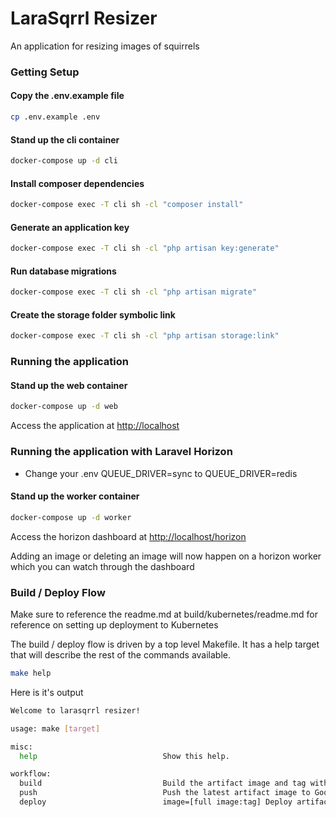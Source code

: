# LaraSqrrl Resizer

An application for resizing images of squirrels

### Getting Setup

#### Copy the .env.example file
```bash
cp .env.example .env 
```

#### Stand up the cli container
```bash
docker-compose up -d cli 
```

#### Install composer dependencies
```bash
docker-compose exec -T cli sh -cl "composer install"
```

#### Generate an application key
```bash
docker-compose exec -T cli sh -cl "php artisan key:generate"
```

#### Run database migrations
```bash
docker-compose exec -T cli sh -cl "php artisan migrate"
```

#### Create the storage folder symbolic link
```bash
docker-compose exec -T cli sh -cl "php artisan storage:link"
```

### Running the application

#### Stand up the web container
```bash
docker-compose up -d web
```

Access the application at <http://localhost>

### Running the application with Laravel Horizon
* Change your .env QUEUE_DRIVER=sync to QUEUE_DRIVER=redis

#### Stand up the worker container
```bash
docker-compose up -d worker
```

Access the horizon dashboard at <http://localhost/horizon>

Adding an image or deleting an image will now happen on a horizon worker which you can watch through the dashboard

### Build / Deploy Flow
Make sure to reference the readme.md at build/kubernetes/readme.md for reference on setting up deployment to Kubernetes

The build / deploy flow is driven by a top level Makefile. It has a help target that will describe the rest of the commands available.
```bash
make help
```
Here is it's output
```bash
Welcome to larasqrrl resizer!

usage: make [target]

misc:
  help                            Show this help.

workflow:
  build                           Build the artifact image and tag with latest
  push                            Push the latest artifact image to Google Container Registry
  deploy                          image=[full image:tag] Deploy artifact image to Kubernetes
```